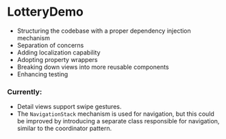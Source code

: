 # LotteryDemo

- Structuring the codebase with a proper dependency injection mechanism
-  Separation of concerns
- Adding localization capability
- Adopting property wrappers
- Breaking down views into more reusable components
- Enhancing testing


### Currently:
- Detail views support swipe gestures.
- The `NavigationStack` mechanism is used for navigation, but this could be improved by introducing a separate class responsible for navigation, similar to the coordinator pattern.
